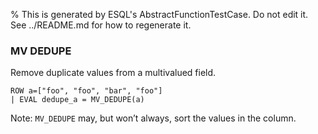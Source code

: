 % This is generated by ESQL's AbstractFunctionTestCase. Do not edit it. See ../README.md for how to regenerate it.

### MV DEDUPE
Remove duplicate values from a multivalued field.

```esql
ROW a=["foo", "foo", "bar", "foo"]
| EVAL dedupe_a = MV_DEDUPE(a)
```
Note: `MV_DEDUPE` may, but won’t always, sort the values in the column.
